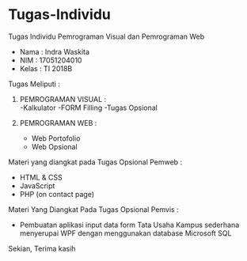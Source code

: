 # Tugas-Individu
Tugas Individu Pemrograman Visual dan Pemrograman Web

- Nama  : Indra Waskita
- NIM   : 17051204010
- Kelas : TI 2018B

Tugas Meliputi : 
1. PEMROGRAMAN VISUAL :  
   -Kalkulator
   -FORM Filling
   -Tugas Opsional

2. PEMROGRAMAN WEB : 
   - Web Portofolio
   - Web Opsional

Materi yang diangkat pada
Tugas Opsional Pemweb :
- HTML & CSS
- JavaScript
- PHP (on contact page)

Materi Yang Diangkat Pada
Tugas Opsional Pemvis : 
- Pembuatan aplikasi input data form Tata Usaha Kampus sederhana
  menyerupai WPF dengan menggunakan database Microsoft SQL
  

Sekian, Terima kasih 
